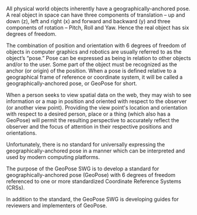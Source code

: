 All physical world objects inherently have a geographically-anchored pose. A real object in space can have three components of translation – up and down (z), left and right (x) and forward and backward (y) and three components of rotation – Pitch, Roll and Yaw. Hence the real object has six degrees of freedom.

The combination of position and orientation with 6 degrees of freedom of objects in computer graphics and robotics are usually referred to as the object’s “pose.” Pose can be expressed as being in relation to other objects and/or to the user. Some part of the object must be recognized as the anchor (or origin) of the position. When a pose is defined relative to a geographical frame of reference or coordinate system, it will be called a geographically-anchored pose, or GeoPose for short.  

When a person seeks to view spatial data on the web, they may wish to see information or a map in position and oriented with respect to the observer (or another view point). Providing the view point's location and orientation with respect to a desired person, place or a thing (which also has a GeoPose) will permit the resulting perspective to accurately reflect the observer and the focus of attention in their respective positions and orientations.

Unfortunately, there is no standard for universally expressing the geographically-anchored pose in a manner which can be interpreted and used by modern computing platforms. 

The purpose of the GeoPose SWG is to develop a standard for geographically-anchored pose (GeoPose) with 6 degrees of freedom referenced to one or more standardized Coordinate Reference Systems (CRSs).

In addition to the standard, the GeoPose SWG is developing guides for reviewers and implementers of GeoPose. 
